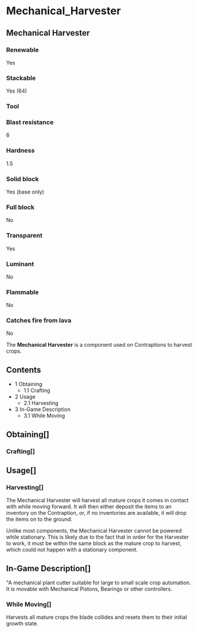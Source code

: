 # Mechanical_Harvester

## Mechanical Harvester

### Renewable

Yes

### Stackable

Yes (64)

### Tool

### Blast resistance

6

### Hardness

1.5

### Solid block

Yes (base only)

### Full block

No

### Transparent

Yes

### Luminant

No

### Flammable

No

### Catches fire from lava

No

The **Mechanical Harvester** is a component used on Contraptions to harvest crops.

## Contents

- 1 Obtaining
    - 1.1 Crafting
- 2 Usage
    - 2.1 Harvesting
- 3 In-Game Description
    - 3.1 While Moving

## Obtaining[]

### Crafting[]

## Usage[]

### Harvesting[]

The Mechanical Harvester will harvest all mature crops it comes in contact with while moving forward. It will then either deposit the items to an inventory on the Contraption, or, if no inventories are available, it will drop the items on to the ground.

Unlike most components, the Mechanical Harvester cannot be powered while stationary. This is likely due to the fact that in order for the Harvester to work, it must be within the same block as the mature crop to harvest, which could not happen with a stationary component.

## In-Game Description[]

"A mechanical plant cutter suitable for large to small scale crop automation. It is movable with Mechanical Pistons, Bearings or other controllers.

### While Moving[]

Harvests all mature crops the blade collides and resets them to their initial growth state.